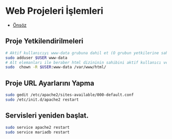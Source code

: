 # Web Projeleri İşlemleri

- [Önsöz](https://github.com/cicekhasan/Linux)

## Proje Yetkilendirilmeleri
```bash
# Aktif kullanıcıyı www-data grubuna dahil et (O grubun yetkilerine sahip olur.)!
sudo adduser $USER www-data
# Alt elemanları ile beraber html dizininin sahibini aktif kullanıcı ve grubunu www-data yap!
sudo  chown -R $USER:www-data /var/www/html/
```
## Proje URL Ayarlarını Yapma
```bash
sudo gedit /etc/apache2/sites-available/000-default.conf
sudo /etc/init.d/apache2 restart
```

## Servisleri yeniden başlat.

```bash
sudo service apache2 restart
sudo service mariadb restart
```


